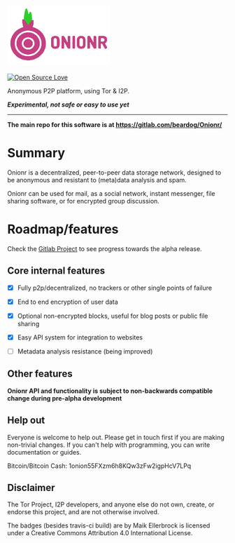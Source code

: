 ![Onionr logo](./docs/onionr-logo.png)

[![Open Source Love](https://badges.frapsoft.com/os/v3/open-source.png?v=103)](https://github.com/ellerbrock/open-source-badges/)


Anonymous P2P platform, using Tor & I2P.

***Experimental, not safe or easy to use yet***

<hr>

**The main repo for this software is at https://gitlab.com/beardog/Onionr/**


# Summary

Onionr is a decentralized, peer-to-peer data storage network, designed to be anonymous and resistant to (meta)data analysis and spam.

Onionr can be used for mail, as a social network, instant messenger, file sharing software, or for encrypted group discussion.

# Roadmap/features

Check the [Gitlab Project](https://gitlab.com/beardog/Onionr/milestones/1) to see progress towards the alpha release.

## Core internal features

* [X] Fully p2p/decentralized, no trackers or other single points of failure
* [X] End to end encryption of user data
* [X] Optional non-encrypted blocks, useful for blog posts or public file sharing
* [X] Easy API system for integration to websites
* [ ] Metadata analysis resistance (being improved)


## Other features

**Onionr API and functionality is subject to non-backwards compatible change during pre-alpha development**

## Help out

Everyone is welcome to help out. Please get in touch first if you are making non-trivial changes. If you can't help with programming, you can write documentation or guides.

Bitcoin/Bitcoin Cash: 1onion55FXzm6h8KQw3zFw2igpHcV7LPq

## Disclaimer

The Tor Project, I2P developers, and anyone else do not own, create, or endorse this project, and are not otherwise involved.

The badges (besides travis-ci build) are by Maik Ellerbrock is licensed under a Creative Commons Attribution 4.0 International License.